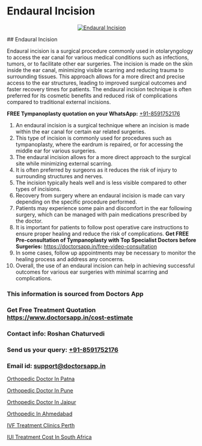# Endaural Incision

<p align="center">
  <a href="null">
    <img src="null" alt="Endaural Incision">
  </a>
</p>
## Endaural Incision

Endaural incision is a surgical procedure commonly used in otolaryngology to access the ear canal for various medical conditions such as infections, tumors, or to facilitate other ear surgeries. The incision is made on the skin inside the ear canal, minimizing visible scarring and reducing trauma to surrounding tissues. This approach allows for a more direct and precise access to the ear structures, leading to improved surgical outcomes and faster recovery times for patients. The endaural incision technique is often preferred for its cosmetic benefits and reduced risk of complications compared to traditional external incisions.

**FREE Tympanoplasty quotation on your WhatsApp:**  [+91-8591752176](https://api.whatsapp.com/send?phone=8591752176)

1) An endaural incision is a surgical technique where an incision is made within the ear canal for certain ear related surgeries.
2) This type of incision is commonly used for procedures such as tympanoplasty, where the eardrum is repaired, or for accessing the middle ear for various surgeries.
3) The endaural incision allows for a more direct approach to the surgical site while minimizing external scarring.
4) It is often preferred by surgeons as it reduces the risk of injury to surrounding structures and nerves.
5) The incision typically heals well and is less visible compared to other types of incisions.
6) Recovery from surgery where an endaural incision is made can vary depending on the specific procedure performed.
7) Patients may experience some pain and discomfort in the ear following surgery, which can be managed with pain medications prescribed by the doctor.
8) It is important for patients to follow post operative care instructions to ensure proper healing and reduce the risk of complications.
**Get FREE Pre-consultation of Tympanoplasty with Top Specialist Doctors before Surgeries:** https://doctorsapp.in/free-video-consultation
9) In some cases, follow up appointments may be necessary to monitor the healing process and address any concerns.
10) Overall, the use of an endaural incision can help in achieving successful outcomes for various ear surgeries with minimal scarring and complications.

### This information is sourced from Doctors App 
### Get Free Treatment Quotation https://www.doctorsapp.in/cost-estimate
### Contact info: Roshan Chaturvedi 
### Send us your query: [+91-8591752176](https://api.whatsapp.com/send?phone=8591752176) 
### Email id: support@doctorsapp.in

[Orthopedic Doctor In Patna](https://www.linkedin.com/pulse/orthopedic-doctor-patna-doctorsapp-khulna-y79ce/?lipi=urn%3Ali%3Apage%3Ad_flagship3_publishing_published%3B6s0HL1EnS62Kk1Ppug3b7A%3D%3D)

[Orthopedic Doctor In Pune](https://www.linkedin.com/pulse/orthopedic-doctor-pune-knee-replacement-treatment-pcwde?trackingId=7Js0liE%2B1qMkIi6VLI57GA%3D%3D&lipi=urn%3Ali%3Apage%3Ad_flagship3_company_admin%3B%2FMzkEXxJRqGf2zEVBOlEsA%3D%3D)

[Orthopedic Doctor In Jaipur](https://medium.com/@vimalrana22/orthopedic-doctor-in-jaipur-cab5aa22cd63)

[Orthopedic In Ahmedabad](https://medium.com/@manish632504/orthopedic-in-ahmedabad-918022614663)

[IVF Treatment Clinics Perth](https://doctors-apps.github.io/doctorsapp/ivf-treatment-clinics-perth)

[IUI Treatment Cost In South Africa](https://doctors-apps.github.io/doctorsapp/iui-treatment-cost-in-south-africa)

